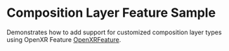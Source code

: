 # Composition Layer Feature Sample

Demonstrates how to add support for customized composition layer types using OpenXR Feature [OpenXRFeature](https://docs.unity3d.com/Packages/com.unity.xr.openxr@1.6/manual/features.html).  
